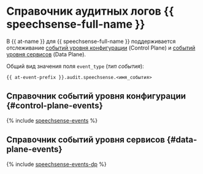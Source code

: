 # Справочник аудитных логов {{ speechsense-full-name }}

В {{ at-name }} для {{ speechsense-full-name }} поддерживается отслеживание [событий уровня конфигурации](../audit-trails/concepts/format.md) (Control Plane) и [событий уровня сервисов](../audit-trails/concepts/format-data-plane.md) (Data Plane).

Общий вид значения поля `event_type` (_тип события_):

```text
{{ at-event-prefix }}.audit.speechsense.<имя_события>
```

## Справочник событий уровня конфигурации {#control-plane-events}

{% include [speechsense-events](../_includes/audit-trails/events/speechsense-events.md) %}

## Справочник событий уровня сервисов {#data-plane-events}

{% include [speechsense-events-dp](../_includes/audit-trails/events/speechsense-events-dp.md) %}